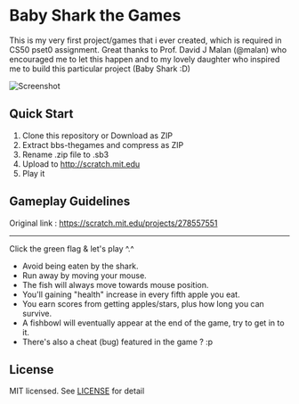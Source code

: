 # Baby Shark the Games
This is my very first project/games that i ever created, which is required in CS50 pset0 assignment.
Great thanks to Prof. David J Malan (@malan) who encouraged me to let this happen and to my lovely daughter who inspired me to build this particular project (Baby Shark :D)

![Screenshot](https://github.com/nonkronk/bbs-thegames/raw/master/ss.gif)

## Quick Start
1. Clone this repository or Download as ZIP
2. Extract bbs-thegames and compress as ZIP
3. Rename .zip file to .sb3
4. Upload to http://scratch.mit.edu
5. Play it

## Gameplay Guidelines
Original link :
https://scratch.mit.edu/projects/278557551
- - - - -

Click the green flag & let's play ^.^
- Avoid being eaten by the shark.
- Run away by moving your mouse.
- The fish will always move towards mouse position.
- You'll gaining "health" increase in every fifth apple you eat.
- You earn scores from getting apples/stars, plus how long you can survive.
- A fishbowl will eventually appear at the end of the game, try to get in to it.
- There's also a cheat (bug) featured in the game ? :p

## License
MIT licensed. See [LICENSE](LICENSE) for detail

